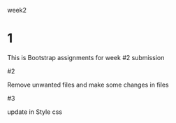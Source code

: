 week2

# 1

This is Bootstrap assignments for week #2 submission

#2

Remove unwanted files and make some changes in files

#3

update in Style css
